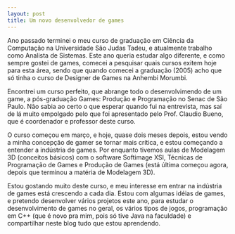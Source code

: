 ```yaml
---
layout: post
title: Um novo desenvolvedor de games
---
```


Ano passado terminei o meu curso de graduação em Ciência da Computação na Universidade São Judas Tadeu, e atualmente trabalho como Analista de Sistemas. Este ano queria estudar algo diferente, e como sempre gostei de games, comecei a pesquisar quais cursos exitem hoje para esta área, sendo que quando comecei a graduação (2005) acho que só tinha o curso de Designer de Games na Anhembi Morumbi.

Encontrei um curso perfeito, que abrange todo o desenvolvimendo de um game, a pós-graduação Games: Produção e Programação no Senac de São Paulo. Não sabia ao certo o que esperar quando fui na entrevista, mas saí de lá muito empolgado pelo que foi apresentado pelo Prof. Claudio Bueno, que é coordenador e professor deste curso.

O curso começou em março, e hoje, quase dois meses depois, estou vendo a minha concepção de gamer se tornar mais crítica, e estou começando a entender a indústria de games. Por enquanto tivemos aulas de Modelagem 3D (conceitos básicos) com o software Softimage XSI, Técnicas de Programação de Games e Produção de Games (está última começou agora, depois que terminou a matéria de Modelagem 3D).

Estou gostando muito deste curso, e meu interesse em entrar na indústria de games está crescendo a cada dia. Estou com algumas idéias de games, e pretendo desenvolver vários projetos este ano, para estudar o desenvolvimento de games no geral, os vários tipos de jogos, programação em C++ (que é novo pra mim, pois só tive Java na faculdade) e compartilhar neste blog tudo que estou aprendendo.
